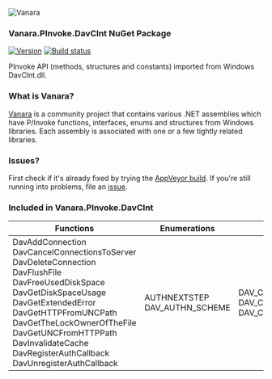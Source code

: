 ﻿![Vanara](https://raw.githubusercontent.com/dahall/Vanara/master/docs/icons/VanaraHeading.png)
### **Vanara.PInvoke.DavClnt NuGet Package**
[![Version](https://img.shields.io/nuget/v/Vanara.PInvoke.DavClnt?label=NuGet&style=flat-square)](https://github.com/dahall/Vanara/releases)
[![Build status](https://img.shields.io/appveyor/build/dahall/vanara?label=AppVeyor%20build&style=flat-square)](https://ci.appveyor.com/project/dahall/vanara)

PInvoke API (methods, structures and constants) imported from Windows DavClnt.dll.

### **What is Vanara?**

[Vanara](https://github.com/dahall/Vanara) is a community project that contains various .NET assemblies which have P/Invoke functions, interfaces, enums and structures from Windows libraries. Each assembly is associated with one or a few tightly related libraries.

### **Issues?**

First check if it's already fixed by trying the [AppVeyor build](https://ci.appveyor.com/nuget/vanara-prerelease).
If you're still running into problems, file an [issue](https://github.com/dahall/Vanara/issues).

### **Included in Vanara.PInvoke.DavClnt**

Functions | Enumerations | Structures
--- | --- | ---
DavAddConnection DavCancelConnectionsToServer DavDeleteConnection DavFlushFile DavFreeUsedDiskSpace DavGetDiskSpaceUsage DavGetExtendedError DavGetHTTPFromUNCPath DavGetTheLockOwnerOfTheFile DavGetUNCFromHTTPPath DavInvalidateCache DavRegisterAuthCallback DavUnregisterAuthCallback   | AUTHNEXTSTEP DAV_AUTHN_SCHEME                            | DAV_CALLBACK_AUTH_BLOB DAV_CALLBACK_AUTH_UNP DAV_CALLBACK_CRED                          
